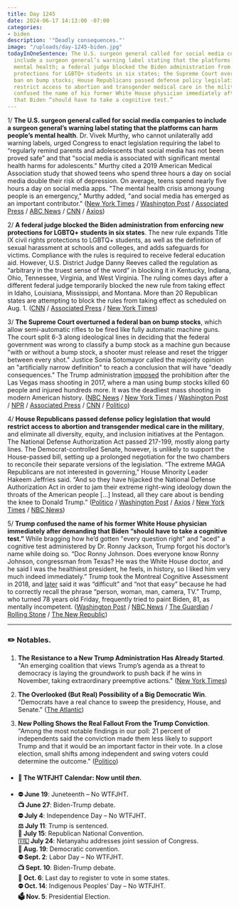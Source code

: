 ```yaml
---
title: Day 1245
date: 2024-06-17 14:13:00 -07:00
categories:
- biden
description: '"Deadly consequences."'
image: "/uploads/day-1245-biden.jpg"
todayInOneSentence: The U.S. surgeon general called for social media companies to
  include a surgeon general’s warning label stating that the platforms can harm people’s
  mental health; a federal judge blocked the Biden administration from enforcing new
  protections for LGBTQ+ students in six states; the Supreme Court overturned a federal
  ban on bump stocks; House Republicans passed defense policy legislation that would
  restrict access to abortion and transgender medical care in the military; and Trump
  confused the name of his former White House physician immediately after demanding
  that Biden “should have to take a cognitive test.”
---
```


1/ **The U.S. surgeon general called for social media companies to include a surgeon general’s warning label stating that the platforms can harm people’s mental health**. Dr. Vivek Murthy, who cannot unilaterally add warning labels, urged Congress to enact legislation requiring the label to “regularly remind parents and adolescents that social media has not been proved safe” and that "social media is associated with significant mental health harms for adolescents." Murthy cited a 2019 American Medical Association study that showed teens who spend three hours a day on social media double their risk of depression. On average, teens spend nearly five hours a day on social media apps. "The mental health crisis among young people is an emergency," Murthy added, "and social media has emerged as an important contributor." ([New York Times](https://www.nytimes.com/2024/06/17/health/surgeon-general-social-media-warning-label.html) / [Washington Post](https://www.washingtonpost.com/technology/2024/06/17/surgeon-general-social-media-warning-labels/) / [Associated Press](https://apnews.com/article/surgeon-general-social-media-mental-health-df321c791493863001754401676f165c) / [ABC News](https://abcnews.go.com/US/surgeon-general-calls-health-warnings-social-media-younger/story?id=110388862) / [CNN](https://www.cnn.com/2024/06/17/media/surgeon-general-social-media-apps-warning-label/) / [Axios](https://www.axios.com/2024/06/17/teen-mental-health-social-media-platforms-warning-labels)) 

2/ **A federal judge blocked the Biden administration from enforcing new protections for LGBTQ+ students in six states**. The new rule expands Title IX civil rights protections to LGBTQ+ students, as well as the definition of sexual harassment at schools and colleges, and adds safeguards for victims. Compliance with the rules is required to receive federal education aid. However, U.S. District Judge Danny Reeves called the regulation as “arbitrary in the truest sense of the word” in blocking it in Kentucky, Indiana, Ohio, Tennessee, Virginia, and West Virginia. The ruling comes days after a different federal judge temporarily blocked the new rule from taking effect in Idaho, Louisiana, Mississippi, and Montana. More than 20 Republican states are attempting to block the rules from taking effect as scheduled on Aug. 1. ([CNN](https://www.cnn.com/2024/06/17/politics/lgbtq-title-ix-ohio-virginia/index.html) / [Associated Press](https://apnews.com/article/title-ix-education-department-9f7b89ec50657436e0e8110799b576d4) / [New York Times](https://www.nytimes.com/2024/06/17/us/politics/new-title-ix-rules-blocked.html))

3/ **The Supreme Court overturned a federal ban on bump stocks**, which allow semi-automatic rifles to be fired like fully automatic machine guns. The court split 6-3 along ideological lines in deciding that the federal government was wrong to classify a bump stock as a machine gun because "with or without a bump stock, a shooter must release and reset the trigger between every shot." Justice Sonia Sotomayor called the majority opinion an "artificially narrow definition" to reach a conclusion that will have "deadly consequences." The Trump administration [imposed](https://whatthefuckjusthappenedtoday.com/2018/02/20/day-397/#4-trump-recommended-that-jeff-sessio) the prohibition after the Las Vegas mass shooting in 2017, where a man using bump stocks killed 60 people and injured hundreds more. It was the deadliest mass shooting in modern American history. ([NBC News](https://www.nbcnews.com/politics/supreme-court/supreme-court-rules-gun-bump-stocks-ban-unlawful-rcna154651) / [New York Times](https://www.nytimes.com/2024/06/14/us/politics/supreme-court-trump-gun-bump-stocks.html) / [Washington Post](https://www.washingtonpost.com/politics/2024/06/14/bump-stocks-supreme-court-machine-gun-bruen-cargill/) / [NPR](https://www.npr.org/2024/06/14/g-s1-2929/supreme-court-bump-stocks) / [Associated Press](https://apnews.com/article/supreme-court-gun-bump-stocks-explainer-a0c5dc21948d1dc2ef4f304a1cfa7cfd) / [CNN](https://www.cnn.com/2024/06/14/politics/supreme-court-bump-stocks?Date=20240614&Profile=cnnbrk) / [Politico](https://www.politico.com/news/2024/06/14/supreme-court-nixes-ban-on-bump-stocks-for-guns-00163448))

4/ **House Republicans passed defense policy legislation that would restrict access to abortion and transgender medical care in the military**, and eliminate all diversity, equity, and inclusion initiatives at the Pentagon. The National Defense Authorization Act passed 217-199, mostly along party lines. The Democrat-controlled Senate, however, is unlikely to support the House-passed bill, setting up a prolonged negotiation for the two chambers to reconcile their separate versions of the legislation. “The extreme MAGA Republicans are not interested in governing,” House Minority Leader Hakeem Jeffries said. “And so they have hijacked the National Defense Authorization Act in order to jam their extreme right-wing ideology down the throats of the American people [...] Instead, all they care about is bending the knee to Donald Trump.” ([Politico](https://www.politico.com/news/2024/06/14/house-republicans-narrowly-pass-defense-bill-loaded-with-culture-war-issues-00163453) / [Washington Post](https://www.washingtonpost.com/national-security/2024/06/14/ndaa-house-republicans-defense-bill/) / [Axios](https://www.axios.com/2024/06/14/house-passes-defense-bill-loaded-with-culture-war-amendments) / [New York Times](https://www.nytimes.com/2024/06/14/us/politics/house-defense-bill-abortion.html) / [NBC News](https://www.nbcnews.com/politics/congress/house-republicans-pass-key-military-bill-new-limits-abortion-dei-initi-rcna157121))

5/ **Trump confused the name of his former White House physician immediately after demanding that Biden “should have to take a cognitive test.”** While bragging how he’d gotten "every question right" and "aced" a cognitive test administered by Dr. Ronny Jackson, Trump forgot his doctor’s name while doing so. “Doc Ronny Johnson. Does everyone know Ronny Johnson, congressman from Texas? He was the White House doctor, and he said I was the healthiest president, he feels, in history, so I liked him very much indeed immediately.” Trump took the Montreal Cognitive Assessment in 2018, and [later](https://whatthefuckjusthappenedtoday.com/2020/07/23/day-1281/#4-trump-insisted-that-the-cognitive) said it was “difficult” and “not that easy” because he had to correctly recall the phrase “person, woman, man, camera, TV.” Trump, who turned 78 years old Friday, frequently tried to paint Biden, 81, as mentally incompetent. ([Washington Post](https://www.washingtonpost.com/politics/2024/06/15/trump-mental-acuity-gaffe-biden-ronny-jackson/5f398ac0-2b78-11ef-835a-2a6acac1f8a6_story.html) / [NBC News](https://www.nbcnews.com/politics/donald-trump/trump-confuses-ronny-jacksons-name-bragging-taking-cognitive-test-rcna157432) / [The Guardian](https://www.theguardian.com/us-news/article/2024/jun/16/trump-gets-name-of-his-doctor-wrong-as-he-challenges-biden-to-cognitive-test) / [Rolling Stone](https://www.rollingstone.com/politics/politics-news/trump-biden-cognitive-test-forgets-name-ronny-jackson-1235040738/) / [The New Republic](https://newrepublic.com/post/182792/cognitive-decline-trump-fumbling-rambling-speech))

---

### ✏️ Notables.

1. **The Resistance to a New Trump Administration Has Already Started**. "An emerging coalition that views Trump’s agenda as a threat to democracy is laying the groundwork to push back if he wins in November, taking extraordinary preemptive actions." ([New York Times](https://www.nytimes.com/2024/06/16/us/politics/trump-2025-democratic-resistance.html))

2. **The Overlooked (But Real) Possibility of a Big Democratic Win**. "Democrats have a real chance to sweep the presidency, House, and Senate." ([The Atlantic](https://www.theatlantic.com/politics/archive/2024/06/biden-campaign-2024-election-senate/678691/))

3. **New Polling Shows the Real Fallout From the Trump Conviction**. "Among the most notable findings in our poll: 21 percent of independents said the conviction made them less likely to support Trump and that it would be an important factor in their vote. In a close election, small shifts among independent and swing voters could determine the outcome." ([Politico](https://www.politico.com/news/magazine/2024/06/17/trouble-for-trump-in-a-new-poll-on-his-conviction-00163498))

* #### 📅 The WTFJHT Calendar: Now until *then*. 

* **⛔️ June 19**: Juneteenth – No WTFJHT. \
**📺 June 27**: Biden-Trump debate.\
**⛔️ July 4**: Independence Day – No WTFJHT. \
**⚖️ July 11**: Trump is sentenced.\
**🐘 July 15**: Republican National Convention.\
**🇮🇱 July 24**: Netanyahu addresses joint session of Congress.\
**🫏 Aug. 19**: Democratic convention.\
**⛔️ Sept. 2**: Labor Day – No WTFJHT. \
**📺 Sept. 10**: Biden-Trump debate.\
**📆 Oct. 6**: Last day to register to vote in some states. \
**⛔️ Oct. 14**: Indigenous Peoples’ Day – No WTFJHT. \
**🗳️ Nov. 5**: Presidential Election.

